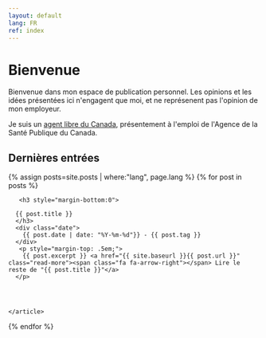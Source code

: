 ```yaml
---
layout: default
lang: FR
ref: index
---
```


<h1>Bienvenue</h1>

<div style="max-width: 65ch;">


  <p>Bienvenue dans mon espace de publication personnel. Les opinions et les idées présentées ici n'engagent que moi, et ne représenent pas l'opinion de mon employeur. </p>  


<p>Je suis un <a href="https://wiki.gccollab.ca/Agents_libres_du_Canada">agent libre du Canada</a>, présentement à l'emploi de l'Agence de la Santé Publique du Canada. </p>
   </div>
<div class="posts">
  
  <h2>Dernières entrées</h2>
   {% assign posts=site.posts | where:"lang", page.lang %}
  {% for post in posts %}
    <article class="post">

       <h3 style="margin-bottom:0">
   
      {{ post.title }}
      </h3>
      <div class="date">
        {{ post.date | date: "%Y-%m-%d"}} - {{ post.tag }}
      </div>
       <p style="margin-top: .5em;">
        {{ post.excerpt }} <a href="{{ site.baseurl }}{{ post.url }}" class="read-more"><span class="fa fa-arrow-right"></span> Lire le reste de "{{ post.title }}"</a>
      </p>


  

    </article>
  {% endfor %}
</div>
